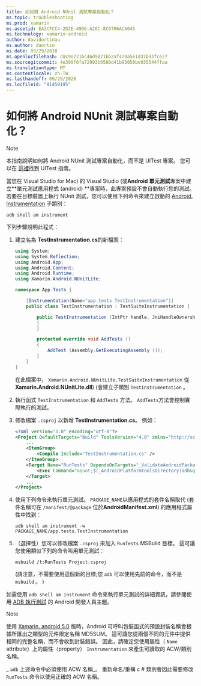 ```yaml
---
title: 如何將 Android NUnit 測試專案自動化？
ms.topic: troubleshooting
ms.prod: xamarin
ms.assetid: EA3CFCC4-2D2E-49D6-A26C-8C0706ACA045
ms.technology: xamarin-android
author: davidortinau
ms.author: daortin
ms.date: 03/29/2018
ms.openlocfilehash: c8c9e721bc46d9071bb2af479a5e1d37b93fce27
ms.sourcegitcommit: 4e399f6fa72993b9580d41b93050be935544ffaa
ms.translationtype: MT
ms.contentlocale: zh-TW
ms.lasthandoff: 09/29/2020
ms.locfileid: "91458195"
---
```

# <a name="how-do-i-automate-an-android-nunit-test-project"></a>如何將 Android NUnit 測試專案自動化？

> [!NOTE]
> 本指南說明如何將 Android NUnit 測試專案自動化，而不是 UITest 專案。 您可以在 [這裡](/appcenter/test-cloud/preparing-for-upload/xamarin-android-uitest)找到 UITest 指南。

當您在 Visual Studio for Mac) 的 Visual Studio (或**Android 單元測試**專案中建立**單元測試應用程式 (android) **專案時，此專案預設不會自動執行您的測試。
若要在目標裝置上執行 NUnit 測試，您可以使用下列命令來建立啟動的 [Android. Instrumentation](xref:Android.App.Instrumentation) 子類別： 

```shell
adb shell am instrument 
```

下列步驟說明此程式：

1. 建立名為 **TestInstrumentation.cs**的新檔案： 

    ```cs 
    using System;
    using System.Reflection;
    using Android.App;
    using Android.Content;
    using Android.Runtime;
    using Xamarin.Android.NUnitLite;

    namespace App.Tests {

        [Instrumentation(Name="app.tests.TestInstrumentation")]
        public class TestInstrumentation : TestSuiteInstrumentation {

            public TestInstrumentation (IntPtr handle, JniHandleOwnership transfer) : base (handle, transfer)
            {
            }

            protected override void AddTests ()
            {
                AddTest (Assembly.GetExecutingAssembly ());
            }
        }
    }
    ```

    在此檔案中， `Xamarin.Android.NUnitLite.TestSuiteInstrumentation` 從 **Xamarin.Android.NUnitLite.dll**)  (會建立子類別 `TestInstrumentation` 。

2. 執行函式 `TestInstrumentation` 和 `AddTests` 方法。 `AddTests`方法會控制實際執行的測試。

3. 修改檔案 `.csproj` 以新增 **TestInstrumentation.cs**。 例如：

    ```xml
    <?xml version="1.0" encoding="utf-8"?>
    <Project DefaultTargets="Build" ToolsVersion="4.0" xmlns="http://schemas.microsoft.com/developer/msbuild/2003">
        ...
        <ItemGroup>
            <Compile Include="TestInstrumentation.cs" />
        </ItemGroup>
        <Target Name="RunTests" DependsOnTargets="_ValidateAndroidPackageProperties">
            <Exec Command="&quot;$(_AndroidPlatformToolsDirectory)adb&quot; $(AdbTarget) $(AdbOptions) shell am instrument -w $(_AndroidPackage)/app.tests.TestInstrumentation" />
        </Target>
        ...
    </Project>
    ```

4. 使用下列命令來執行單元測試。 `PACKAGE_NAME`以應用程式的套件名稱取代 (套件名稱可在 `/manifest/@package` 位於**AndroidManifest.xml**) 的應用程式屬性中找到：

    ```shell
    adb shell am instrument -w PACKAGE_NAME/app.tests.TestInstrumentation
    ```

5. （選擇性）您可以修改檔案 `.csproj` 來加入 `RunTests` MSBuild 目標。 這可讓您使用類似下列的命令叫用單元測試：

    ```shell
    msbuild /t:RunTests Project.csproj
    ```

     (請注意，不需要使用這個新的目標;您 `adb` 可以使用先前的命令，而不是 `msbuild` 。 ) 

如需使用 `adb shell am instrument` 命令來執行單元測試的詳細資訊，請參閱使用 [ADB 執行測試](https://developer.android.com/studio/test/command-line.html#RunTestsDevice) 的 Android 開發人員主題。

> [!NOTE]
> 使用 [Xamarin. android 5.0](https://github.com/xamarin/release-notes-archive/blob/master/release-notes/android/xamarin.android_5/xamarin.android_5.1/index.md#Android_Callable_Wrapper_Naming) 版時，Android 可呼叫包裝函式的預設封裝名稱會根據所匯出之類型的元件限定名稱 MD5SUM。 這可讓您從兩個不同的元件中提供相同的完整名稱，而不會收到封裝錯誤。 因此，請確定您使用屬性（ `Name` attribute）上的屬性（property） `Instrumentation` 來產生可讀取的 ACW/類別名稱。

_ `adb` 上述命令中必須使用 ACW 名稱_。
重新命名/重構 c # 類別會因此需要修改 `RunTests` 命令以使用正確的 ACW 名稱。